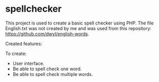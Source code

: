 # spellchecker
This project is used to create a basic spell checker using PHP. 
The file English.txt was not created by me and was used from this repository: https://github.com/dwyl/english-words.


Created features:


To create:
- User interface.
- Be able to spell check one word.
- Be able to spell check multiple words.
